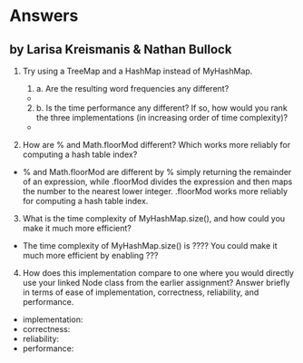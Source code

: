 # Answers
## by Larisa Kreismanis & Nathan Bullock

1. Try using a TreeMap and a HashMap instead of MyHashMap.
    1. a. Are the resulting word frequencies any different?
    - 
    2. b. Is the time performance any different? If so, how would you rank the three implementations (in increasing order of time complexity)?
    - 

2. How are % and Math.floorMod different? Which works more reliably for computing a hash table index?
- % and Math.floorMod are different by % simply returning the remainder of an expression, while .floorMod divides the expression and then maps the number to the nearest lower integer. .floorMod works more reliably for computing a hash table index.

3. What is the time complexity of MyHashMap.size(), and how could you make it much more efficient?
- The time complexity of MyHashMap.size() is ???? You could make it much more efficient by enabling ???

4. How does this implementation compare to one where you would directly use your linked Node class from the earlier assignment? Answer briefly in terms of ease of implementation, correctness, reliability, and performance.
- implementation: 
- correctness: 
- reliability: 
- performance: 
